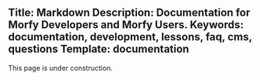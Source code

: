 Title: Markdown
Description: Documentation for Morfy Developers and Morfy Users.
Keywords: documentation, development, lessons, faq, cms, questions
Template: documentation
----

This page is under construction.
